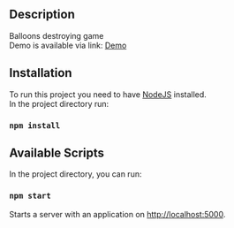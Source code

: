 ## Description

Balloons destroying game\
Demo is available via link: [Demo](https://codepen.io/a413x/pen/WNRYmXj)

## Installation

To run this project you need to have [NodeJS](https://nodejs.org/) installed.\
In the project directory run:

### `npm install`

## Available Scripts

In the project directory, you can run:

### `npm start`

Starts a server with an application on [http://localhost:5000](http://localhost:5000).
